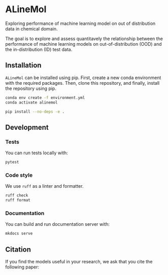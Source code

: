 # ALineMol

Exploring performance of machine learning model on  out of distribution data in chemical domain.

The goal is to explore and assess quantitavely the relationship between the performance of machine learning models on out-of-distribution (OOD) and the in-distribution (ID) test data.

## Installation
`ALineMol` can be installed using pip. First, create a new conda environment with the required packages. Then, clone this repository, and finally, install the repository using pip.

```bash
conda env create -f environment.yml
conda activate alinemol

pip install --no-deps -e .
```


## Development
### Tests

You can run tests locally with:

```bash
pytest
```

### Code style
We use `ruff` as a linter and formatter. 

```bash
ruff check
ruff format
```

### Documentation

You can build and run documentation server with:

```bash
mkdocs serve
```

## Citation <a name="citation"></a>
If you find the models useful in your research, we ask that you cite the following paper:
